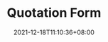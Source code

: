 ---
title: Quotation Form
date: 2021-12-18T11:10:36+08:00
draft: false
language: en
description: Metal Workers Systems Limited delivers high quality innovative solutions into the food processing industry. Working through our Worldwide Network of Agents for clients everywhere.
featuredImage: "images/pages/about-saturn-spraying.png"
layout: quotation-form
keywords: "Metal Workers, Spraying oils and glazes, Food Processing, Food Production, Egg Glazing"
---
